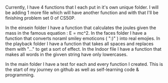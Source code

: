 Currently, I have 4 functions that I each put in it's own unique folder. I will be adding 1 more file which will have another function and with that I'll be finishing problem set 0 of CS50P. 

In the einsein folder I have a function that calculates the joules given the mass in the famous equation : E = mc^2.
In the faces folder I have a function that converts noraml smiley emoticons ( ":)" ) into real emojies.
In the playback folder I have a function that takes all spaces and replaces them with "..." to get a sort of effect.
In the Indoor file I have a function that makes all words in the givven string have only lowercases. 

In the main folder I have a test for each and every function I created.
This is the start of my journey on github as well as self-learning code & programming.
